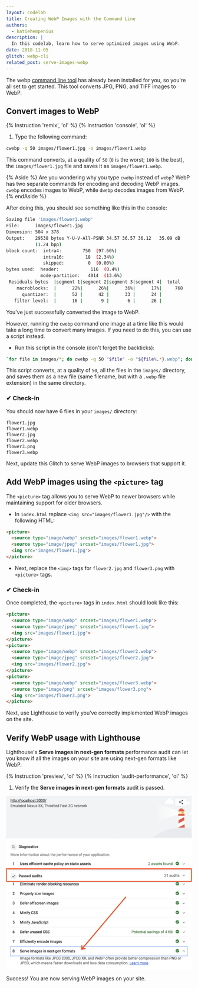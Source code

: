 ```yaml
---
layout: codelab
title: Creating WebP Images with the Command Line
authors:
  - katiehempenius
description: |
  In this codelab, learn how to serve optimized images using WebP.
date: 2018-11-05
glitch: webp-cli
related_post: serve-images-webp
---
```


The webp
<a href="https://developers.google.com/speed/webp/docs/precompiled">command line tool</a>
has already been installed for you, so you're all set to get started. This tool
converts JPG, PNG, and TIFF images to WebP.

## Convert images to WebP

{% Instruction 'remix', 'ol' %}
{% Instruction 'console', 'ol' %}
1. Type the following command:

```bash
cwebp -q 50 images/flower1.jpg -o images/flower1.webp
```

This command converts, at a quality of `50` (`0` is the worst; `100` is the
best), the `images/flower1.jpg` file and saves it as `images/flower1.webp`.

{% Aside %}
Are you wondering why you type `cwebp` instead of `webp`?
WebP has two separate commands for encoding and decoding WebP images.
`cwebp` encodes images to WebP, while `dwebp` decodes
images from WebP.
{% endAside %}

After doing this, you should see something like this in the console:

```bash
Saving file 'images/flower1.webp'
File:      images/flower1.jpg
Dimension: 504 x 378
Output:    29538 bytes Y-U-V-All-PSNR 34.57 36.57 36.12   35.09 dB
           (1.24 bpp)
block count:  intra4:        750  (97.66%)
              intra16:        18  (2.34%)
              skipped:         0  (0.00%)
bytes used:  header:            116  (0.4%)
             mode-partition:   4014  (13.6%)
 Residuals bytes  |segment 1|segment 2|segment 3|segment 4|  total
    macroblocks:  |      22%|      26%|      36%|      17%|     768
      quantizer:  |      52 |      42 |      33 |      24 |
   filter level:  |      16 |       9 |       6 |      26 |
```

You've just successfully converted the image to WebP.

However, running the `cwebp` command one image at a time like this would take a
long time to convert many images. If you need to do this, you can use a script
instead.

- Run this script in the console (don't forget the backticks):

```bash
`for file in images/*; do cwebp -q 50 "$file" -o "${file%.*}.webp"; done`
```

This script converts, at a quality of `50`, all the files in the `images/`
directory, and saves them as a new file (same filename, but with a `.webp` file
extension) in the same directory.

### ✔︎ Check-in

You should now have 6 files in your `images/` directory:

```shell
flower1.jpg
flower1.webp
flower2.jpg
flower2.webp
flower3.png
flower3.webp
```

Next, update this Glitch to serve WebP images to browsers that support it.

## Add WebP images using the `<picture>` tag

The `<picture>` tag allows you to serve WebP to newer browsers while maintaining
support for older browsers.

- In `index.html` replace `<img src="images/flower1.jpg"/>` with the following
HTML:

```html
<picture>
  <source type="image/webp" srcset="images/flower1.webp">
  <source type="image/jpeg" srcset="images/flower1.jpg">
  <img src="images/flower1.jpg">
</picture>
```

- Next, replace the `<img>` tags for `flower2.jpg` and `flower3.png` with
`<picture>` tags.

### ✔︎ Check-in

Once completed, the `<picture>` tags in `index.html` should look like this:

```html
<picture>
  <source type="image/webp" srcset="images/flower1.webp">
  <source type="image/jpeg" srcset="images/flower1.jpg">
  <img src="images/flower1.jpg">
</picture>
<picture>
  <source type="image/webp" srcset="images/flower2.webp">
  <source type="image/jpeg" srcset="images/flower2.jpg">
  <img src="images/flower2.jpg">
</picture>
<picture>
  <source type="image/webp" srcset="images/flower3.webp">
  <source type="image/png" srcset="images/flower3.png">
  <img src="images/flower3.png">
</picture>
```

Next, use Lighthouse to verify you've correctly implemented WebP images on the
site.

## Verify WebP usage with Lighthouse

Lighthouse's **Serve images in next-gen formats** performance audit can let you
know if all the images on your site are using next-gen formats like WebP.

{% Instruction 'preview', 'ol' %}
{% Instruction 'audit-performance', 'ol' %}
1. Verify the **Serve images in next-gen formats** audit is passed.

<img class="w-screenshot" src="./lighthouse_passing.png" alt="Passing 'Serve images in next-gen formats' audit in Lighthouse">

Success! You are now serving WebP images on your site.

